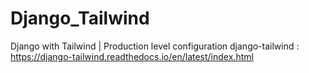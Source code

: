# Django_Tailwind
Django with Tailwind | Production level configuration
django-tailwind : https://django-tailwind.readthedocs.io/en/latest/index.html
